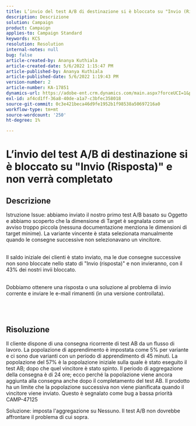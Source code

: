 ```yaml
---
title: L’invio del test A/B di destinazione si è bloccato su "Invio (Risposta)" e non verrà completato
description: Descrizione
solution: Campaign
product: Campaign
applies-to: Campaign Standard
keywords: KCS
resolution: Resolution
internal-notes: null
bug: false
article-created-by: Ananya Kuthiala
article-created-date: 5/6/2022 1:15:47 PM
article-published-by: Ananya Kuthiala
article-published-date: 5/6/2022 1:19:43 PM
version-number: 2
article-number: KA-17851
dynamics-url: https://adobe-ent.crm.dynamics.com/main.aspx?forceUCI=1&pagetype=entityrecord&etn=knowledgearticle&id=ff3f8d9f-3ecd-ec11-a7b5-0022480b639b
exl-id: af4cd1ff-36a8-40de-a1a7-c3bfec358018
source-git-commit: 0c3e421beca46d9fe1952b1f98538a50697216a0
workflow-type: tm+mt
source-wordcount: '250'
ht-degree: 1%

---
```


# L’invio del test A/B di destinazione si è bloccato su &quot;Invio (Risposta)&quot; e non verrà completato

## Descrizione

Istruzione Issue: abbiamo inviato il nostro primo test A/B basato su Oggetto e abbiamo scoperto che la dimensione di Target è segnalata come un avviso troppo piccola (nessuna documentazione menziona le dimensioni di target minime). La variante vincente è stata selezionata manualmente quando le consegne successive non selezionavano un vincitore.

<br>Il saldo iniziale dei clienti è stato inviato, ma le due consegne successive non sono bloccate nello stato di &quot;Invio (risposta)&quot; e non invieranno, con il 43% dei nostri invii bloccato.

<br>Dobbiamo ottenere una risposta o una soluzione al problema di invio corrente e inviare le e-mail rimanenti (in una versione controllata).

<br> 

## Risoluzione


Il cliente dispone di una consegna ricorrente di test AB da un flusso di lavoro. La popolazione di apprendimento è impostata come 5% per variante e ci sono due varianti con un periodo di apprendimento di 45 minuti. La popolazione del 57% è la popolazione iniziale sulla quale è stato eseguito il test AB; dopo che quel vincitore è stato spinto. Il periodo di aggregazione della consegna è di 24 ore; ecco perché la popolazione viene ancora aggiunta alla consegna anche dopo il completamento del test AB. Il prodotto ha un limite che la popolazione successiva non viene pianificata quando il vincitore viene inviato. Questo è segnalato come bug a bassa priorità CAMP-47125

Soluzione: imposta l&#39;aggregazione su Nessuno. Il test A/B non dovrebbe affrontare il problema di cui sopra.
